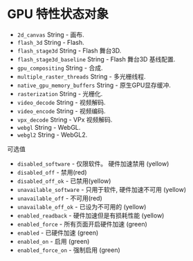 # GPU 特性状态对象

* `2d_canvas` String - 画布.
* `flash_3d` String - Flash.
* `flash_stage3d` String - Flash 舞台3D.
* `flash_stage3d_baseline` String - Flash 舞台3D 基线配置.
* `gpu_compositing` String - 合成.
* `multiple_raster_threads` String - 多光栅线程.
* `native_gpu_memory_buffers` String - 原生GPU显存缓冲.
* `rasterization` String - 光栅化.
* `video_decode` String - 视频解码.
* `video_encode` String - 视频编码.
* `vpx_decode` String - VPx 视频解码.
* `webgl` String - WebGL.
* `webgl2` String - WebGL2.

可选值

* `disabled_software` - 仅限软件。 硬件加速禁用 (yellow)
* `disabled_off` - 禁用(red)
* `disabled_off_ok` - 已禁用(yellow)
* `unavailable_software` - 只用于软件, 硬件加速不可用 (yellow)
* `unavailable_off` - 不可用(red)
* `unavailable_off_ok` - 已设为不可用的 (yellow)
* `enabled_readback` - 硬件加速但是有损耗性能 (yellow)
* `enabled_force` - 所有页面开启硬件加速 (green)
* `enabled` - 已硬件加速 (green)
* `enabled_on` - 启用 (green)
* `enabled_force_on` - 强制启用 (green)
